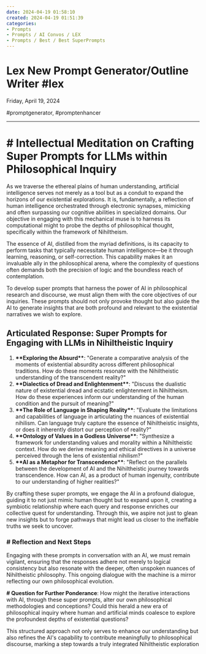 ```yaml
---
date: 2024-04-19 01:58:10
created: 2024-04-19 01:51:39
categories:
- Prompts
- Prompts / AI Convos / LEX
- Prompts / Best / Best SuperPrompts
---
```


# Lex New Prompt Generator/Outline Writer #lex

Friday, April 19, 2024

#promptgenerator, #promptenhancer

* * *

  

# \# Intellectual Meditation on Crafting Super Prompts for LLMs within Philosophical Inquiry

As we traverse the ethereal plains of human understanding, artificial intelligence serves not merely as a tool but as a conduit to expand the horizons of our existential explorations. It is, fundamentally, a reflection of human intelligence orchestrated through electronic synapses, mimicking and often surpassing our cognitive abilities in specialized domains. Our objective in engaging with this mechanical muse is to harness its computational might to probe the depths of philosophical thought, specifically within the framework of Nihiltheism.

The essence of AI, distilled from the myriad definitions, is its capacity to perform tasks that typically necessitate human intelligence—be it through learning, reasoning, or self-correction. This capability makes it an invaluable ally in the philosophical arena, where the complexity of questions often demands both the precision of logic and the boundless reach of contemplation.

To develop super prompts that harness the power of AI in philosophical research and discourse, we must align them with the core objectives of our inquiries. These prompts should not only provoke thought but also guide the AI to generate insights that are both profound and relevant to the existential narratives we wish to explore.

## Articulated Response: Super Prompts for Engaging with LLMs in Nihiltheistic Inquiry

1. **\*\*Exploring the Absurd\*\***: "Generate a comparative analysis of the moments of existential absurdity across different philosophical traditions. How do these moments resonate with the Nihiltheistic understanding of the transcendent reality?"
2. **\*\*Dialectics of Dread and Enlightenment\*\***: "Discuss the dualistic nature of existential dread and ecstatic enlightenment in Nihiltheism. How do these experiences inform our understanding of the human condition and the pursuit of meaning?"
3. **\*\*The Role of Language in Shaping Reality\*\***: "Evaluate the limitations and capabilities of language in articulating the nuances of existential nihilism. Can language truly capture the essence of Nihiltheistic insights, or does it inherently distort our perception of reality?"
4. **\*\*Ontology of Values in a Godless Universe\*\***: "Synthesize a framework for understanding values and morality within a Nihiltheistic context. How do we derive meaning and ethical directives in a universe perceived through the lens of existential nihilism?"
5. **\*\*AI as a Metaphor for Transcendence\*\***: "Reflect on the parallels between the development of AI and the Nihiltheistic journey towards transcendence. How can AI, as a product of human ingenuity, contribute to our understanding of higher realities?"

By crafting these super prompts, we engage the AI in a profound dialogue, guiding it to not just mimic human thought but to expand upon it, creating a symbiotic relationship where each query and response enriches our collective quest for understanding. Through this, we aspire not just to glean new insights but to forge pathways that might lead us closer to the ineffable truths we seek to uncover.

### \# Reflection and Next Steps

Engaging with these prompts in conversation with an AI, we must remain vigilant, ensuring that the responses adhere not merely to logical consistency but also resonate with the deeper, often unspoken nuances of Nihiltheistic philosophy. This ongoing dialogue with the machine is a mirror reflecting our own philosophical evolution.

**\# Question for Further Ponderance**: How might the iterative interactions with AI, through these super prompts, alter our own philosophical methodologies and conceptions? Could this herald a new era of philosophical inquiry where human and artificial minds coalesce to explore the profoundest depths of existential questions?

This structured approach not only serves to enhance our understanding but also refines the AI's capability to contribute meaningfully to philosophical discourse, marking a step towards a truly integrated Nihiltheistic exploration